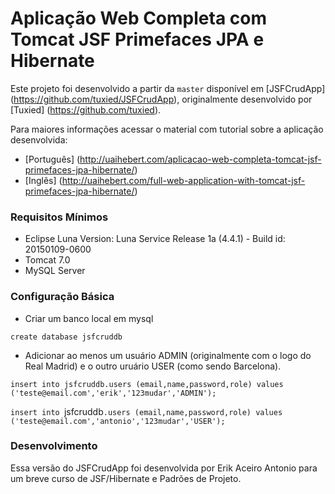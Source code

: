 # Aplicação Web Completa com Tomcat JSF Primefaces JPA e Hibernate

Este projeto foi desenvolvido a partir da `master` disponível em [JSFCrudApp] (https://github.com/tuxied/JSFCrudApp), originalmente
desenvolvido por [Tuxied] (https://github.com/tuxied).

Para maiores informações acessar o material com tutorial sobre a aplicação desenvolvida:
 - [Português] (http://uaihebert.com/aplicacao-web-completa-tomcat-jsf-primefaces-jpa-hibernate/)
 - [Inglês] (http://uaihebert.com/full-web-application-with-tomcat-jsf-primefaces-jpa-hibernate/)

### Requisitos Mínimos
 - Eclipse Luna Version: Luna Service Release 1a (4.4.1) - Build id: 20150109-0600
 - Tomcat 7.0 
 - MySQL Server

### Configuração Básica
 - Criar um banco local em mysql

 `create database jsfcruddb`
 
- Adicionar ao menos um usuário ADMIN (originalmente com o logo do Real Madrid) e o outro uruário USER (como sendo Barcelona).
 
 `insert into jsfcruddb.users (email,name,password,role) values ('teste@email.com','erik','123mudar','ADMIN');`

 `insert into `jsfcruddb`.users (email,name,password,role) values ('teste@email.com','antonio','123mudar','USER');`

### Desenvolvimento
 Essa versão do JSFCrudApp foi desenvolvida por Erik Aceiro Antonio para um breve curso de JSF/Hibernate e Padrões de Projeto.

